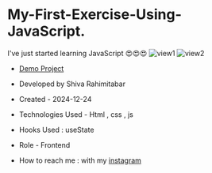 # My-First-Exercise-Using-JavaScript.
I've just started learning JavaScript 😍😍😍
![view1](https://github.com/user-attachments/assets/f856478c-bf5e-4472-bb44-02b24810af7c)
![view2](https://github.com/user-attachments/assets/379657e0-cc18-440b-a4d4-d50094997ae5)
- [Demo Project](https://rahimitabarshiva.github.io/My-First-Exercise-Using-JavaScript./)

- Developed by Shiva Rahimitabar

- Created - 2024-12-24

- Technologies Used - Html , css , js 

- Hooks Used : useState 

- Role - Frontend

- How to reach me : with my [instagram](https://www.instagram.com/shiva.rahimitabar.dev) 
